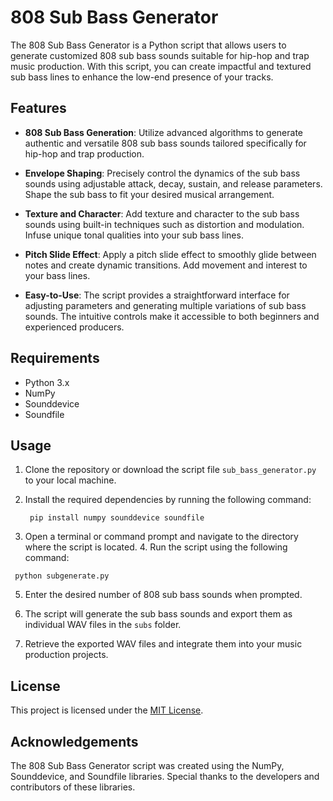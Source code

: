 # 808 Sub Bass Generator

The 808 Sub Bass Generator is a Python script that allows users to generate customized 808 sub bass sounds suitable for hip-hop and trap music production. With this script, you can create impactful and textured sub bass lines to enhance the low-end presence of your tracks.

## Features

- **808 Sub Bass Generation**: Utilize advanced algorithms to generate authentic and versatile 808 sub bass sounds tailored specifically for hip-hop and trap production.

- **Envelope Shaping**: Precisely control the dynamics of the sub bass sounds using adjustable attack, decay, sustain, and release parameters. Shape the sub bass to fit your desired musical arrangement.

- **Texture and Character**: Add texture and character to the sub bass sounds using built-in techniques such as distortion and modulation. Infuse unique tonal qualities into your sub bass lines.

- **Pitch Slide Effect**: Apply a pitch slide effect to smoothly glide between notes and create dynamic transitions. Add movement and interest to your bass lines.

- **Easy-to-Use**: The script provides a straightforward interface for adjusting parameters and generating multiple variations of sub bass sounds. The intuitive controls make it accessible to both beginners and experienced producers.

## Requirements

- Python 3.x
- NumPy
- Sounddevice
- Soundfile

## Usage

1. Clone the repository or download the script file `sub_bass_generator.py` to your local machine.

2. Install the required dependencies by running the following command:

   ` pip install numpy sounddevice soundfile`
    
3. Open a terminal or command prompt and navigate to the directory where the script is located. 4. Run the script using the following command:

 ` python subgenerate.py`

5. Enter the desired number of 808 sub bass sounds when prompted.

6. The script will generate the sub bass sounds and export them as individual WAV files in the `subs` folder.

7. Retrieve the exported WAV files and integrate them into your music production projects.

## License

This project is licensed under the [MIT License](LICENSE).

## Acknowledgements

The 808 Sub Bass Generator script was created using the NumPy, Sounddevice, and Soundfile libraries. Special thanks to the developers and contributors of these libraries.



